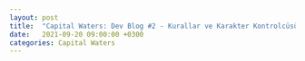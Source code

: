 ```yaml
---
layout: post
title:  "Capital Waters: Dev Blog #2 - Kurallar ve Karakter Kontrolcüsü."
date:   2021-09-20 09:00:00 +0300
categories: Capital Waters
---
```

